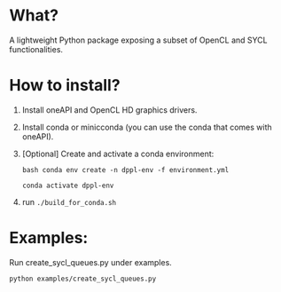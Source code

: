 What?
====
A lightweight Python package exposing a subset of OpenCL and SYCL 
functionalities.


How to install?
===
1. Install oneAPI and OpenCL HD graphics drivers.
2. Install conda or minicconda (you can use the conda that comes with oneAPI).
3. [Optional] Create and activate a conda environment:

    `bash conda env create -n dppl-env -f environment.yml`
    
    `conda activate dppl-env`
4. run `./build_for_conda.sh`

Examples:
===
   Run create_sycl_queues.py under examples.

   `python examples/create_sycl_queues.py`
